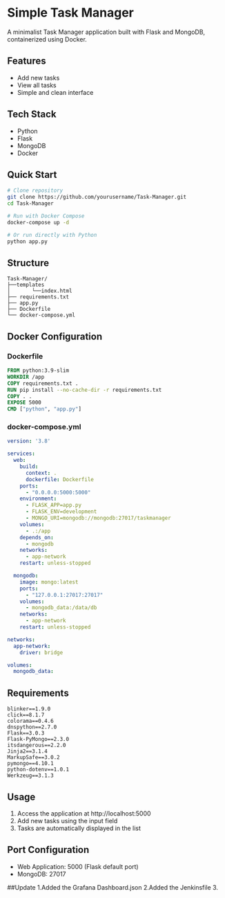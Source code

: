 # Simple Task Manager

A minimalist Task Manager application built with Flask and MongoDB, containerized using Docker.

## Features
- Add new tasks
- View all tasks
- Simple and clean interface

## Tech Stack
- Python
- Flask
- MongoDB
- Docker

## Quick Start
```bash
# Clone repository
git clone https://github.com/yourusername/Task-Manager.git
cd Task-Manager

# Run with Docker Compose
docker-compose up -d

# Or run directly with Python
python app.py
```

## Structure
```
Task-Manager/
├──templates
│       └──index.html
├── requirements.txt
├── app.py
├── Dockerfile
└── docker-compose.yml
```

## Docker Configuration

### Dockerfile
```dockerfile
FROM python:3.9-slim
WORKDIR /app
COPY requirements.txt .
RUN pip install --no-cache-dir -r requirements.txt
COPY . .
EXPOSE 5000
CMD ["python", "app.py"]
```

### docker-compose.yml
```yaml
version: '3.8'

services:
  web:
    build:
      context: .
      dockerfile: Dockerfile
    ports:
      - "0.0.0.0:5000:5000"
    environment:
      - FLASK_APP=app.py
      - FLASK_ENV=development
      - MONGO_URI=mongodb://mongodb:27017/taskmanager
    volumes:
      - .:/app
    depends_on:
      - mongodb
    networks:
      - app-network
    restart: unless-stopped

  mongodb:
    image: mongo:latest
    ports:
      - "127.0.0.1:27017:27017"
    volumes:
      - mongodb_data:/data/db
    networks:
      - app-network
    restart: unless-stopped

networks:
  app-network:
    driver: bridge

volumes:
  mongodb_data:
```

## Requirements
```
blinker==1.9.0
click==8.1.7
colorama==0.4.6
dnspython==2.7.0
Flask==3.0.3
Flask-PyMongo==2.3.0
itsdangerous==2.2.0
Jinja2==3.1.4
MarkupSafe==3.0.2
pymongo==4.10.1
python-dotenv==1.0.1
Werkzeug==3.1.3
```

## Usage
1. Access the application at http://localhost:5000
2. Add new tasks using the input field
3. Tasks are automatically displayed in the list

## Port Configuration
- Web Application: 5000 (Flask default port)
- MongoDB: 27017

##Update
1.Added the Grafana Dashboard.json
2.Added the Jenkinsfile
3.

